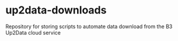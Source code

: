 # up2data-downloads
Repository for storing scripts to automate data download from the B3 Up2Data cloud service
